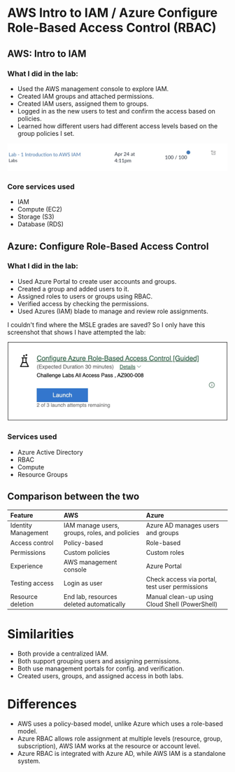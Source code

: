 # AWS Intro to IAM / Azure Configure Role-Based Access Control (RBAC)

## AWS: Intro to IAM

### What I did in the lab:
- Used the AWS management console to explore IAM.
- Created IAM groups and attached permissions. 
- Created IAM users, assigned them to groups.
- Logged in as the new users to test and confirm the access based on policies.
- Learned how different users had different access levels based on the group policies I set.

![Lab Results](https://github.com/roopeti/cloudcomputing/blob/main/Image%203.5.2025%20at%2013.34.jpeg?raw=true)

### Core services used
- IAM
- Compute (EC2)
- Storage (S3)
- Database (RDS)


## Azure: Configure Role-Based Access Control

### What I did in the lab: 
- Used Azure Portal to create user accounts and groups.
- Created a group and added users to it. 
- Assigned roles to users or groups using RBAC.
- Verified access by checking the permissions.
- Used Azures (IAM) blade to manage and review role assignments.

I couldn't find where the MSLE grades are saved? So I only have this screenshot that shows I have attempted the lab: 

![Azure Lab attempted](https://github.com/roopeti/cloudcomputing/blob/bc9b08d1f627b4eda377dac991ead4e203106e95/Image%203.5.2025%20at%2013.47.jpeg)

### Services used
- Azure Active Directory
- RBAC
- Compute
- Resource Groups



## Comparison between the two

|Feature|AWS|Azure|
|:------|:--|:----|
|Identity Management|IAM manage users, groups, roles, and policies|Azure AD manages users and groups|
|Access control|Policy-based|Role-based|
|Permissions|Custom policies|Custom roles|
|Experience|AWS management console|Azure Portal|
|Testing access|Login as user|Check access via portal, test user permissions|
|Resource deletion|End lab, resources deleted automatically|Manual clean-up using Cloud Shell (PowerShell)|


# Similarities
- Both provide a centralized IAM.
- Both support grouping users and assigning permissions.
- Both use management portals for config. and verification.
- Created users, groups, and assigned access in both labs.

# Differences
- AWS uses a policy-based model, unlike Azure which uses a role-based model.
- Azure RBAC allows role assignment at multiple levels (resource, group, subscription), AWS IAM works at the resource or account level.
- Azure RBAC is integrated with Azure AD, while AWS IAM is a standalone system.

